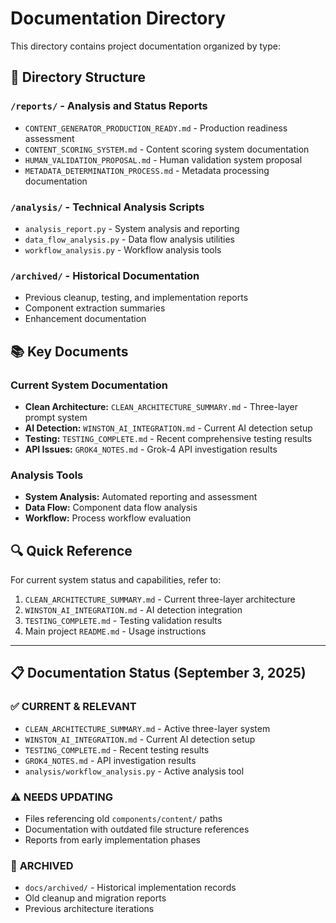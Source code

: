 # Documentation Directory

This directory contains project documentation organized by type:

## 📁 Directory Structure

### `/reports/` - Analysis and Status Reports
- `CONTENT_GENERATOR_PRODUCTION_READY.md` - Production readiness assessment
- `CONTENT_SCORING_SYSTEM.md` - Content scoring system documentation
- `HUMAN_VALIDATION_PROPOSAL.md` - Human validation system proposal
- `METADATA_DETERMINATION_PROCESS.md` - Metadata processing documentation

### `/analysis/` - Technical Analysis Scripts
- `analysis_report.py` - System analysis and reporting
- `data_flow_analysis.py` - Data flow analysis utilities
- `workflow_analysis.py` - Workflow analysis tools

### `/archived/` - Historical Documentation
- Previous cleanup, testing, and implementation reports
- Component extraction summaries
- Enhancement documentation

## 📚 Key Documents

### Current System Documentation
- **Clean Architecture:** `CLEAN_ARCHITECTURE_SUMMARY.md` - Three-layer prompt system
- **AI Detection:** `WINSTON_AI_INTEGRATION.md` - Current AI detection setup
- **Testing:** `TESTING_COMPLETE.md` - Recent comprehensive testing results
- **API Issues:** `GROK4_NOTES.md` - Grok-4 API investigation results

### Analysis Tools
- **System Analysis:** Automated reporting and assessment
- **Data Flow:** Component data flow analysis
- **Workflow:** Process workflow evaluation

## 🔍 Quick Reference

For current system status and capabilities, refer to:
1. `CLEAN_ARCHITECTURE_SUMMARY.md` - Current three-layer architecture
2. `WINSTON_AI_INTEGRATION.md` - AI detection integration
3. `TESTING_COMPLETE.md` - Testing validation results
4. Main project `README.md` - Usage instructions

---

## 📋 Documentation Status (September 3, 2025)

### ✅ **CURRENT & RELEVANT**
- `CLEAN_ARCHITECTURE_SUMMARY.md` - Active three-layer system
- `WINSTON_AI_INTEGRATION.md` - Current AI detection setup
- `TESTING_COMPLETE.md` - Recent testing results
- `GROK4_NOTES.md` - API investigation results
- `analysis/workflow_analysis.py` - Active analysis tool

### ⚠️ **NEEDS UPDATING**
- Files referencing old `components/content/` paths
- Documentation with outdated file structure references
- Reports from early implementation phases

### 📁 **ARCHIVED**
- `docs/archived/` - Historical implementation records
- Old cleanup and migration reports
- Previous architecture iterations
